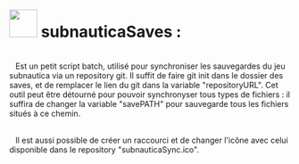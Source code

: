# <h1><img src="subnauticaSync.ico" style="width: 50px;">  subnauticaSaves : </h1>  <br> &ensp; Est un petit script batch, utilisé pour synchroniser les sauvegardes du jeu subnautica via un repository git. Il suffit de faire git init dans le dossier des saves, et de remplacer le lien du git dans la variable "repositoryURL". Cet outil peut être détourné pour pouvoir synchronyser tous types de fichiers : il suffira de changer la variable "savePATH" pour sauvegarde tous les fichiers situés à ce chemin.

<br>&ensp; Il est aussi possible de créer un raccourci et de changer l'icône avec celui disponible dans le repository "subnauticaSync.ico".
